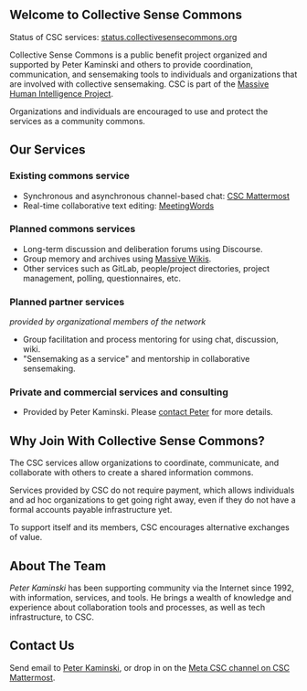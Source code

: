 ## Welcome to Collective Sense Commons

Status of CSC services: [status.collectivesensecommons.org](https://status.collectivesensecommons.org/)

Collective Sense Commons is a public benefit project organized and supported by Peter Kaminski and others to provide coordination, communication, and sensemaking tools to individuals and organizations that are involved with collective sensemaking. CSC is part of the [Massive Human Intelligence Project](https://massivehumanintelligence.org/).

Organizations and individuals are encouraged to use and protect the services as a community commons.

## Our Services

### Existing commons service

-   Synchronous and asynchronous channel-based chat: [CSC Mattermost](https://chat.collectivesensecommons.org/)
-   Real-time collaborative text editing: [MeetingWords](http://meetingwords.com/)

### Planned commons services

-   Long-term discussion and deliberation forums using Discourse.
-   Group memory and archives using [Massive Wikis](https://massive.wiki/).
-   Other services such as GitLab, people/project directories, project management, polling, questionnaires, etc.

### Planned partner services
_provided by organizational members of the network_

-   Group facilitation and process mentoring for using chat, discussion, wiki.
-   "Sensemaking as a service" and mentorship in collaborative sensemaking.

### Private and commercial services and consulting

- Provided by Peter Kaminski. Please [contact Peter](mailto:kaminski@istori.com) for more details.

## Why Join With Collective Sense Commons?

The CSC services allow organizations to coordinate, communicate, and collaborate with others to create a shared information commons.

Services provided by CSC do not require payment, which allows individuals and ad hoc organizations to get going right away, even if they do not have a formal accounts payable infrastructure yet.

To support itself and its members, CSC encourages alternative exchanges of value.

## About The Team

_Peter Kaminski_ has been supporting community via the Internet since 1992, with information, services, and tools. He brings a wealth of knowledge and experience about collaboration tools and processes, as well as tech infrastructure, to CSC.

## Contact Us

Send email to [Peter Kaminski](mailto:kaminski@istori.com), or drop in on the [Meta CSC channel on CSC Mattermost](https://chat.collectivesensecommons.org/agora/channels/meta-csc).